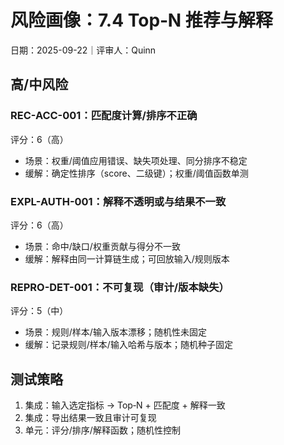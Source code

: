 # 风险画像：7.4 Top‑N 推荐与解释

日期：2025-09-22｜评审人：Quinn

## 高/中风险

### REC-ACC-001：匹配度计算/排序不正确
评分：6（高）
- 场景：权重/阈值应用错误、缺失项处理、同分排序不稳定
- 缓解：确定性排序（score、二级键）；权重/阈值函数单测

### EXPL-AUTH-001：解释不透明或与结果不一致
评分：6（高）
- 场景：命中/缺口/权重贡献与得分不一致
- 缓解：解释由同一计算链生成；可回放输入/规则版本

### REPRO-DET-001：不可复现（审计/版本缺失）
评分：5（中）
- 场景：规则/样本/输入版本漂移；随机性未固定
- 缓解：记录规则/样本/输入哈希与版本；随机种子固定

## 测试策略

1. 集成：输入选定指标 → Top‑N + 匹配度 + 解释一致
2. 集成：导出结果一致且审计可复现
3. 单元：评分/排序/解释函数；随机性控制

